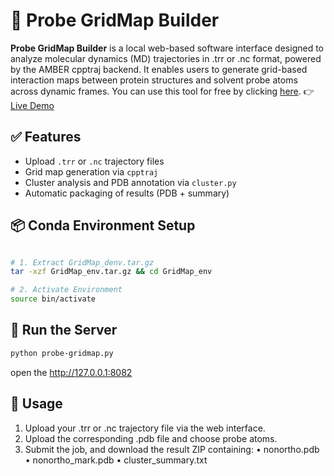 # 🧪 Probe GridMap Builder

**Probe GridMap Builder** is a local web-based software interface designed to analyze molecular dynamics (MD) trajectories in .trr or .nc format, powered by the AMBER cpptraj backend. It enables users to generate grid-based interaction maps between protein structures and solvent probe atoms across dynamic frames. You can use this tool for free by clicking <a href="https://drive.google.com/file/d/14x89Ehda61HUxoY_bQcPqJhTKsd0Zd6R/view?usp=sharing">here</a>. 👉 [Live Demo](https://sean28.github.io/MixMD/probe_gridmap_ui.html)

## ✅ Features

- Upload `.trr` or `.nc` trajectory files
- Grid map generation via `cpptraj`
- Cluster analysis and PDB annotation via `cluster.py`
- Automatic packaging of results (PDB + summary)

## 📦 Conda Environment Setup

```bash

# 1. Extract GridMap_denv.tar.gz 
tar -xzf GridMap_env.tar.gz && cd GridMap_env

# 2. Activate Environment
source bin/activate
```

## 🚀 Run the Server

```bash
python probe-gridmap.py
```
open the http://127.0.0.1:8082 

## 📝 Usage

1. Upload your .trr or .nc trajectory file via the web interface.
2. Upload the corresponding .pdb file and choose probe atoms.
3. Submit the job, and download the result ZIP containing:
	•	nonortho.pdb
	•	nonortho_mark.pdb
	•	cluster_summary.txt
	
